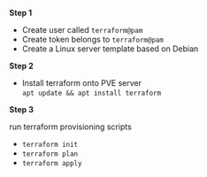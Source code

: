**Step 1**

 - Create user called ```terraform@pam```
 - Create token belongs to ```terraform@pam```
 - Create a Linux server template based on Debian
 
**Step 2**
 - Install terraform onto PVE server<br>
 ```apt update && apt install terraform```
 
**Step 3**<br>
 
 run terraform provisioning scripts
 - ```terraform init```
 - ```terraform plan```
 - ```terraform apply```
